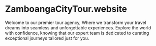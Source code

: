 # ZamboangaCityTour.website
Welcome to our premier tour agency, Where we transform your travel dreams into seamless and unforgettable experiences. Explore the world with confidence, knowing that our expert team is dedicated to curating exceptional journeys tailored just for you.
